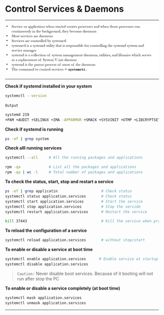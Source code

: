 # **Control Services & Daemons**

---

![](i/5.png)

---

**Check if systemd installed in your system**

```sh
systemctl --version
```
`Output`

```sh
systemd 219
+PAM +AUDIT +SELINUX +IMA -APPARMOR +SMACK +SYSVINIT +UTMP +LIBCRYPTSETUP +GCRYPT +GNUTLS +ACL +XZ +LZ4 -SECCOMP +BLKID +ELFUTILS +KMOD +IDN
```

**Check if systemd is running**

```sh
ps -ef | grep system
```

**Check alll running services**

```sh
systemctl --all     # All the running packages and applications
```

```sh
rpm -qa             # List all the packages and applications
rpm -qa | wc -l     # Total number of packages and applications
```

**To check the status, start, stop and restart a service**

```sh
ps -ef | grep applicatin                    # Check status
systemctl status application.services       # Check status
systemctl start application.services        # Start the service
systemctl stop application.services         # Stop the servide
systemctl restart application.services      # Restart the service
```

```sh
kill 37443                                  # Kill the service when problem
```

**To reload the configuration of a service**

```sh
systemctl reload application.services       # without stop/start
```

**To enable or disable a service at boot time**

```sh
systemctl enable application.services      # Enable service at startup
systemctl disable application.services
```

> `Caution:` Never disable boot services. Because of it booting will not run after stop the PC

**To enable or disable a service completely (at boot time)**

```sh
systemctl mask application.services
systemctl unmask application.services
```

---




